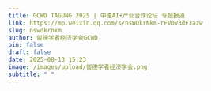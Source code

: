 ```yaml
---
title: GCWD TAGUNG 2025 | 中德AI+产业合作论坛 专题报道
link: https://mp.weixin.qq.com/s/nsWDkrNkm-rFV0V3dEJazw
slug: nswdkrnkm
author: 留德学者经济学会GCWD
pin: false
draft: false
date: 2025-08-13 15:23
image: /images/upload/留德学者经济学会.png
subtitle: " "
---
```

